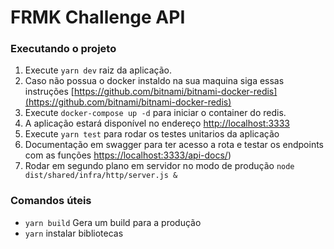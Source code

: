 # FRMK Challenge API

### Executando o projeto

  1. Execute ```yarn dev``` raiz da aplicação.
  2. Caso não possua o docker instaldo na sua maquina siga essas instruções [https://github.com/bitnami/bitnami-docker-redis](https://github.com/bitnami/bitnami-docker-redis) 
  1. Execute ```docker-compose up -d``` para iniciar o container do redis. 
  3. A aplicação estará disponível no endereço [http://localhost:3333](http://localhost:3333)
  4. Execute ``yarn test`` para rodar os testes unitarios da aplicação
  5. Documentação em swagger para ter acesso a rota e testar os endpoints com as funções [https://localhost:3333/api-docs/](https://localhost:3333/api-docs/))
  6. Rodar em segundo plano em servidor no modo de produção ```node dist/shared/infra/http/server.js &```


### Comandos úteis
  - `yarn build` Gera um build para a produção
  - `yarn` instalar bibliotecas
  
